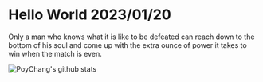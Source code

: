 # Hello World 2023/01/20

Only a man who knows what it is like to be defeated can reach down to the bottom of his soul and come up with the extra ounce of power it takes to win when the match is even.

![PoyChang's github stats](https://github-readme-stats.vercel.app/api?username=poychang&show_icons=true&theme=dracula)
